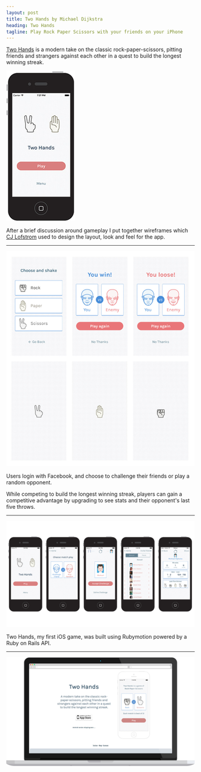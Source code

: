 ```yaml
---
layout: post
title: Two Hands by Michael Dijkstra
heading: Two Hands
tagline: Play Rock Paper Scissors with your friends on your iPhone
---
```


[Two Hands](http://playtwohands.com) is a modern take on the classic rock-paper-scissors, pitting friends and strangers against each other in a quest to build the longest winning streak.

![Play Two Hands](/assets/img/twohands/play.jpg)

After a brief discussion around gameplay I put together wireframes which [CJ Lofstrom](http://cjlofstrom.com) used to design the layout, look and feel for the app.

***

![Two Hands Designs](/assets/img/twohands/designs.jpg)

Users login with Facebook, and choose to challenge their friends or play a random opponent.

While competing to build the longest winning streak, players can gain a competitive advantage by upgrading to see stats and their opponent's last five throws.

***

![Two Hands Screenshots](/assets/img/twohands/screenshots.jpg)

Two Hands, my first iOS game, was built using Rubymotion powered by a Ruby on Rails API.

***

![Two Hands Website](/assets/img/twohands/site.jpg)
